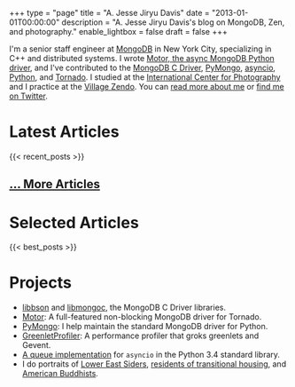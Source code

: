 +++
type = "page"
title = "A. Jesse Jiryu Davis"
date = "2013-01-01T00:00:00"
description = "A. Jesse Jiryu Davis's blog on MongoDB, Zen, and photography."
enable_lightbox = false
draft = false
+++

I'm a senior staff engineer at [MongoDB](http://mongodb.com) in New York City, specializing in C++ and distributed systems. I wrote [Motor, the async MongoDB Python driver](http://motor.readthedocs.org/), and I've contributed to the [MongoDB C Driver](http://mongoc.org/), [PyMongo](https://pymongo.readthedocs.io/en/stable/), [asyncio](https://docs.python.org/3/library/asyncio.html), [Python](http://python.org), and [Tornado](http://www.tornadoweb.org/). I studied at the [International Center for Photography](https://www.icp.org/school) and I practice at the [Village Zendo](http://villagezendo.org/). You can [read more about me](/about/) or [find me on Twitter](https://twitter.com/jessejiryudavis).

# Latest Articles

{{< recent_posts >}}

## [... More Articles](/all-posts/)

# Selected Articles

{{< best_posts >}}

# Projects

* [libbson](https://github.com/mongodb/libbson) and [libmongoc](https://github.com/mongodb/mongo-c-driver), the MongoDB C Driver libraries.
* [Motor](https://motor.readthedocs.org/): A full-featured non-blocking MongoDB driver for Tornado.
* [PyMongo](http://pypi.python.org/pypi/pymongo/): I help maintain the standard MongoDB driver for Python.
* [GreenletProfiler](/greenletprofiler/): A performance profiler that groks greenlets and Gevent.
* [A queue implementation](https://codereview.appspot.com/7751044/) for `asyncio` in the Python 3.4 standard library.
* I do portraits of [Lower East Siders](/photography/lower-east-side/), [residents of transitional housing](http://emptysqua.re/photography/homeless-shelters/), and [American
Buddhists](/photography/new-york-city-zen/).
